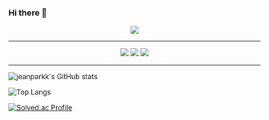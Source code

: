### Hi there 👋

<div align="center">
  <img src="https://capsule-render.vercel.app/api?type=cylinder&color=auto&text=Newbie%20Developer&fontAlignY=45&fontSize=40&height=150&animation=blinking&desc=jeanparkk&descAlignY=70">
  </div>
  
<hr>

<div align="center">
  <img src="https://img.shields.io/badge/google%20assistant-4285F4?style=for-the-badge&logo=google%20assistant&logoColor=white"/></a>
  <img src="https://img.shields.io/badge/AWS-%23FF9900.svg?style=for-the-badge&logo=amazon-aws&logoColor=white"/></a>
  <img src="https://img.shields.io/badge/Oracle-F80000?style=for-the-badge&logo=oracle&logoColor=white"/></a>
  </div>
  <hr>

![jeanparkk's GitHub stats](https://github-readme-stats.vercel.app/api?username=jeanparkk&show_icons=true&theme=dark)

![Top Langs](https://github-readme-stats.vercel.app/api/top-langs/?username=jeanparkk&layout=demo&theme=tokyonight)

[![Solved.ac Profile](http://mazassumnida.wtf/api/generate_badge?boj=jeanparkk)](https://solved.ac/jeanparkk)











<!--
**jeanparkk/jeanparkk** is a ✨ _special_ ✨ repository because its `README.md` (this file) appears on your GitHub profile.

Here are some ideas to get you started:


- 🔭 I’m currently working on ...
- 🌱 I’m currently learning ... Using Gitgub
- 👯 I’m looking to collaborate on ...
- 🤔 I’m looking for help with ...
- 💬 Ask me about ...
- 📫 How to reach me: jeanparkmk@gmail.com
- 😄 Pronouns: ...
- ⚡ Fun fact: ... 
-->
